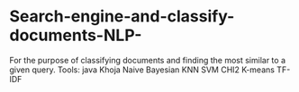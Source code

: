 # Search-engine-and-classify-documents-NLP-
For the purpose of classifying documents and finding the most similar to a given query. 
Tools: 
java 
Khoja 
Naive Bayesian 
KNN 
SVM 
CHI2 
K-means 
TF-IDF
